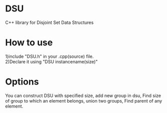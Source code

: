 # DSU
C++ library for Disjoint Set Data Structures 

# How to use
1)include "DSU.h" in your .cpp(source) file.<br>
2)Declare it using "DSU instancename(size)"   

# Options
You can construct DSU with specified size, add new group in dsu, Find size of group to which an element belongs, union two groups, Find parent of any element.
     
      
      
    
